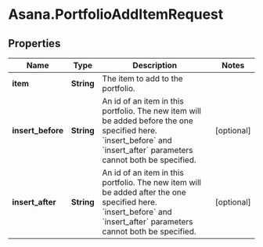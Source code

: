 # Asana.PortfolioAddItemRequest

## Properties
Name | Type | Description | Notes
------------ | ------------- | ------------- | -------------
**item** | **String** | The item to add to the portfolio. | 
**insert_before** | **String** | An id of an item in this portfolio. The new item will be added before the one specified here. &#x60;insert_before&#x60; and &#x60;insert_after&#x60; parameters cannot both be specified. | [optional] 
**insert_after** | **String** | An id of an item in this portfolio. The new item will be added after the one specified here. &#x60;insert_before&#x60; and &#x60;insert_after&#x60; parameters cannot both be specified. | [optional] 

